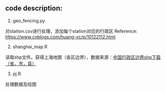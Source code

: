 ## code description:

1. geo_fencing.py

对station.csv进行处理，添加每个station对应的行政区
Reference:
https://www.cnblogs.com/huang-yc/p/10122112.html

2. shanghai_map.R

读取shp文件。获得上海地图（各区边界），数据来源：[中国行政区边界shp下载（省，市，县）](https://blog.csdn.net/niu_dige/article/details/104856967)

3. pj.R

处理数据及绘图
